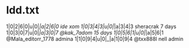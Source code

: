 # Idd.txt

1|0|2|6|0|u|0|_|a|2|6|0   ide xom
1|0|3|4|3|u|0|_|a|3|4|3    sheracrak 7 days
1|0|3|0|7|u|0|_|a|3|0|7    @kak_7adom 15 days
1|0|5|6|1|u|0|_|a|5|6|1    @Mala_editorr_1778 admina
1|1|0|9|4|u|0|_|a|1|0|9|4   @txx888l nell admin
